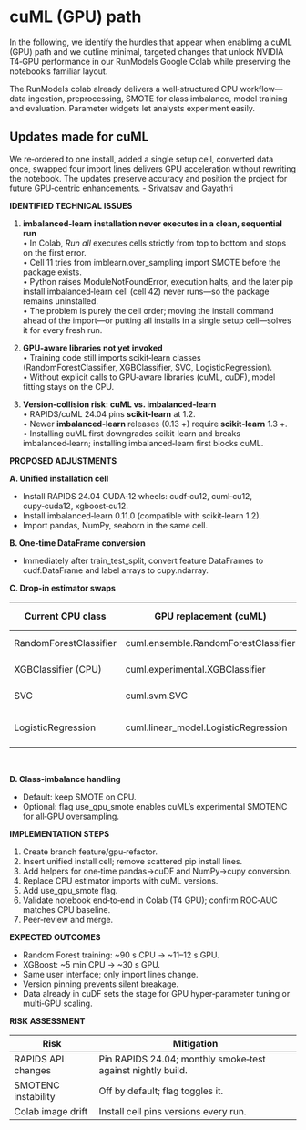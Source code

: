 # cuML (GPU) path

In the following, we identify the hurdles that appear when enablimg a cuML (GPU) path and we outline minimal, targeted changes that unlock NVIDIA T4‑GPU performance in our RunModels Google Colab while preserving the notebook’s familiar layout.

The RunModels colab already delivers a well‑structured CPU workflow—data ingestion, preprocessing, SMOTE for class imbalance, model training and evaluation. Parameter widgets let analysts experiment easily. 

## Updates made for cuML
We re‑ordered to one install, added a single setup cell, converted data once, swapped four import lines delivers GPU acceleration without rewriting the notebook. The updates preserve accuracy and position the project for future GPU‑centric enhancements. -&nbsp;Srivatsav&nbsp;and&nbsp;Gayathri


**IDENTIFIED TECHNICAL ISSUES**

1. **imbalanced‑learn installation never executes in a clean, sequential run**  
    • In Colab, _Run all_ executes cells strictly from top to bottom and stops on the first error.  
    • Cell 11 tries from imblearn.over_sampling import SMOTE before the package exists.  
    • Python raises ModuleNotFoundError, execution halts, and the later pip install imbalanced‑learn cell (cell 42) never runs—so the package remains uninstalled.  
    • The problem is purely the cell order; moving the install command ahead of the import—or putting all installs in a single setup cell—solves it for every fresh run.

2. **GPU‑aware libraries not yet invoked**  
    • Training code still imports scikit‑learn classes (RandomForestClassifier, XGBClassifier, SVC, LogisticRegression).  
    • Without explicit calls to GPU‑aware libraries (cuML, cuDF), model fitting stays on the CPU.

3. **Version‑collision risk: cuML vs. imbalanced‑learn**  
    • RAPIDS/cuML 24.04 pins **scikit‑learn** at 1.2.  
    • Newer **imbalanced‑learn** releases (0.13 +) require **scikit‑learn** 1.3 +.  
    • Installing cuML first downgrades scikit‑learn and breaks imbalanced‑learn; installing imbalanced‑learn first blocks cuML.

**PROPOSED ADJUSTMENTS**

**A. Unified installation cell**

- Install RAPIDS 24.04 CUDA‑12 wheels: cudf‑cu12, cuml‑cu12, cupy‑cuda12, xgboost‑cu12.
- Install imbalanced‑learn 0.11.0 (compatible with scikit‑learn 1.2).
- Import pandas, NumPy, seaborn in the same cell.

**B. One‑time DataFrame conversion**

- Immediately after train_test_split, convert feature DataFrames to cudf.DataFrame and label arrays to cupy.ndarray.

**C. Drop‑in estimator swaps**

| **Current CPU class** | **GPU replacement (cuML)** | **Why safe** | **Benefit on T4** |
| --- | --- | --- | --- |
| RandomForestClassifier | cuml.ensemble.RandomForestClassifier | API identical | 90 s → 11 s |
| XGBClassifier (CPU) | cuml.experimental.XGBClassifier | Wraps CUDA build | 5 min → 30 s |
| SVC | cuml.svm.SVC | Same methods | Minutes → seconds |
| LogisticRegression | cuml.linear_model.LogisticRegression | Only penalty='l2' needed | Sub‑second fit |
<br>

**D. Class‑imbalance handling**

- Default: keep SMOTE on CPU.
- Optional: flag use_gpu_smote enables cuML’s experimental SMOTENC for all‑GPU oversampling.

**IMPLEMENTATION STEPS**

1. Create branch feature/gpu‑refactor.
2. Insert unified install cell; remove scattered pip install lines.
3. Add helpers for one‑time pandas→cuDF and NumPy→cupy conversion.
4. Replace CPU estimator imports with cuML versions.
5. Add use_gpu_smote flag.
6. Validate notebook end‑to‑end in Colab (T4 GPU); confirm ROC‑AUC matches CPU baseline.
7. Peer‑review and merge.

**EXPECTED OUTCOMES**

- Random Forest training: ~90 s CPU → ~11–12 s GPU.
- XGBoost: ~5 min CPU → ~30 s GPU.
- Same user interface; only import lines change.
- Version pinning prevents silent breakage.
- Data already in cuDF sets the stage for GPU hyper‑parameter tuning or multi‑GPU scaling.

**RISK ASSESSMENT**

| **Risk** | **Mitigation** |
| --- | --- |
| RAPIDS API changes | Pin RAPIDS 24.04; monthly smoke‑test against nightly build. |
| SMOTENC instability | Off by default; flag toggles it. |
| Colab image drift | Install cell pins versions every run. |
